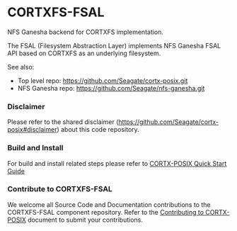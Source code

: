 # CORTXFS-FSAL

NFS Ganesha backend for CORTXFS implementation.

The FSAL (Filesystem Abstraction Layer) implements
NFS Ganesha FSAL API based on CORTXFS as an underlying filesystem.

See also:

* Top level repo: https://github.com/Seagate/cortx-posix.git
* NFS Ganesha repo: https://github.com/Seagate/nfs-ganesha.git


### Disclaimer
Please refer to the shared disclaimer (https://github.com/Seagate/cortx-posix#disclaimer) about this code repository.

### Build and Install
For build and install related steps please refer to [CORTX-POSIX Quick Start Guide](https://github.com/Seagate/cortx-posix/blob/main/doc/CortxPosixQuickStart.md)

### Contribute to CORTXFS-FSAL
We welcome all Source Code and Documentation contributions to the CORTXFS-FSAL
component repository. Refer to the [Contributing to CORTX-POSIX](https://github.com/Seagate/cortx-posix/blob/main/doc/ContributingToCortxPosix.md) document to submit your contributions.
